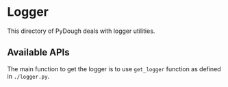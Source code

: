 # Logger

This directory of PyDough deals with logger utilities.

## Available APIs

The main function to get the logger is to use `get_logger` function as defined in `./logger.py`.